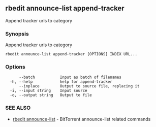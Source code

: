 ## rbedit announce-list append-tracker

Append tracker urls to category

### Synopsis


Append tracker urls to category

```
rbedit announce-list append-tracker [OPTIONS] INDEX URL...
```

### Options

```
      --batch           Input as batch of filenames
  -h, --help            help for append-tracker
      --inplace         Output to source file, replacing it
  -i, --input string    Input source
  -o, --output string   Output to file
```

### SEE ALSO

* [rbedit announce-list](rbedit_announce-list.md)	 - BitTorrent announce-list related commands

